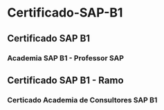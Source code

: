 # Certificado-SAP-B1
 ## Certificado SAP B1 
  ### Academia SAP B1 - Professor SAP

 ## Certificado SAP B1 - Ramo
  ### Certicado Academia de Consultores SAP B1 

 